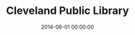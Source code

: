 ---
layout: post
title:  Cleveland Public Library
featured-image: /images/post-thumbs/cpl.jpg
date:   2014-06-01 00:00:00
categories: portfolio
---